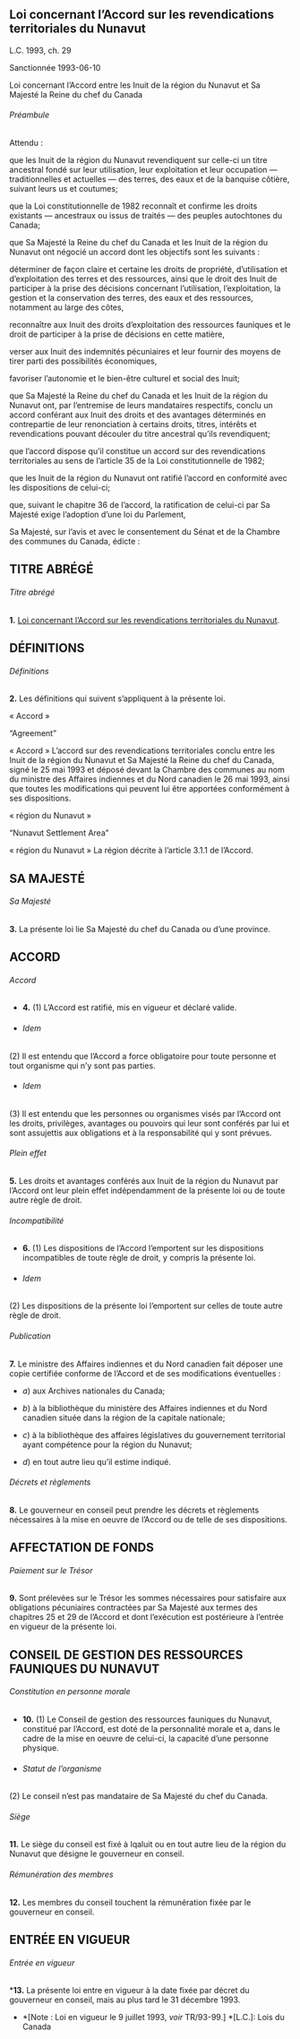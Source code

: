 ## Loi concernant l’Accord sur les revendications territoriales du Nunavut

L.C. 1993, ch. 29

Sanctionnée 1993-06-10

Loi concernant l’Accord entre les Inuit de la région du Nunavut et Sa Majesté
la Reine du chef du Canada

###### Préambule

Attendu :

que les Inuit de la région du Nunavut revendiquent sur celle-ci un titre
ancestral fondé sur leur utilisation, leur exploitation et leur occupation —
traditionnelles et actuelles — des terres, des eaux et de la banquise côtière,
suivant leurs us et coutumes;

que la Loi constitutionnelle de 1982 reconnaît et confirme les droits
existants — ancestraux ou issus de traités — des peuples autochtones du
Canada;

que Sa Majesté la Reine du chef du Canada et les Inuit de la région du Nunavut
ont négocié un accord dont les objectifs sont les suivants :

déterminer de façon claire et certaine les droits de propriété, d’utilisation
et d’exploitation des terres et des ressources, ainsi que le droit des Inuit
de participer à la prise des décisions concernant l’utilisation,
l’exploitation, la gestion et la conservation des terres, des eaux et des
ressources, notamment au large des côtes,

reconnaître aux Inuit des droits d’exploitation des ressources fauniques et le
droit de participer à la prise de décisions en cette matière,

verser aux Inuit des indemnités pécuniaires et leur fournir des moyens de
tirer parti des possibilités économiques,

favoriser l’autonomie et le bien-être culturel et social des Inuit;

que Sa Majesté la Reine du chef du Canada et les Inuit de la région du Nunavut
ont, par l’entremise de leurs mandataires respectifs, conclu un accord
conférant aux Inuit des droits et des avantages déterminés en contrepartie de
leur renonciation à certains droits, titres, intérêts et revendications
pouvant découler du titre ancestral qu’ils revendiquent;

que l’accord dispose qu’il constitue un accord sur des revendications
territoriales au sens de l’article 35 de la Loi constitutionnelle de 1982;

que les Inuit de la région du Nunavut ont ratifié l’accord en conformité avec
les dispositions de celui-ci;

que, suivant le chapitre 36 de l’accord, la ratification de celui-ci par Sa
Majesté exige l’adoption d’une loi du Parlement,

Sa Majesté, sur l’avis et avec le consentement du Sénat et de la Chambre des
communes du Canada, édicte :

## TITRE ABRÉGÉ

###### Titre abrégé

**1.** [Loi concernant l’Accord sur les revendications territoriales du Nunavut](/fra/lois/N-28.7).

## DÉFINITIONS

###### Définitions

**2.** Les définitions qui suivent s’appliquent à la présente loi.

« Accord »

“Agreement”

    

« Accord » L’accord sur des revendications territoriales conclu entre les
Inuit de la région du Nunavut et Sa Majesté la Reine du chef du Canada, signé
le 25 mai 1993 et déposé devant la Chambre des communes au nom du ministre des
Affaires indiennes et du Nord canadien le 26 mai 1993, ainsi que toutes les
modifications qui peuvent lui être apportées conformément à ses dispositions.

« région du Nunavut »

“Nunavut Settlement Area”

    

« région du Nunavut » La région décrite à l’article 3.1.1 de l’Accord.

## SA MAJESTÉ

###### Sa Majesté

**3.** La présente loi lie Sa Majesté du chef du Canada ou d’une province.

## ACCORD

###### Accord

  * **4.** (1) L’Accord est ratifié, mis en vigueur et déclaré valide.

  * ###### Idem

(2) Il est entendu que l’Accord a force obligatoire pour toute personne et
tout organisme qui n’y sont pas parties.

  * ###### Idem

(3) Il est entendu que les personnes ou organismes visés par l’Accord ont les
droits, privilèges, avantages ou pouvoirs qui leur sont conférés par lui et
sont assujettis aux obligations et à la responsabilité qui y sont prévues.

###### Plein effet

**5.** Les droits et avantages conférés aux Inuit de la région du Nunavut par l’Accord ont leur plein effet indépendamment de la présente loi ou de toute autre règle de droit.

###### Incompatibilité

  * **6.** (1) Les dispositions de l’Accord l’emportent sur les dispositions incompatibles de toute règle de droit, y compris la présente loi.

  * ###### Idem

(2) Les dispositions de la présente loi l’emportent sur celles de toute autre
règle de droit.

###### Publication

**7.** Le ministre des Affaires indiennes et du Nord canadien fait déposer une copie certifiée conforme de l’Accord et de ses modifications éventuelles :

  * _a_) aux Archives nationales du Canada;

  * _b_) à la bibliothèque du ministère des Affaires indiennes et du Nord canadien située dans la région de la capitale nationale;

  * _c_) à la bibliothèque des affaires législatives du gouvernement territorial ayant compétence pour la région du Nunavut;

  * _d_) en tout autre lieu qu’il estime indiqué.

###### Décrets et règlements

**8.** Le gouverneur en conseil peut prendre les décrets et règlements nécessaires à la mise en oeuvre de l’Accord ou de telle de ses dispositions.

## AFFECTATION DE FONDS

###### Paiement sur le Trésor

**9.** Sont prélevées sur le Trésor les sommes nécessaires pour satisfaire aux obligations pécuniaires contractées par Sa Majesté aux termes des chapitres 25 et 29 de l’Accord et dont l’exécution est postérieure à l’entrée en vigueur de la présente loi.

## CONSEIL DE GESTION DES RESSOURCES FAUNIQUES DU NUNAVUT

###### Constitution en personne morale

  * **10.** (1) Le Conseil de gestion des ressources fauniques du Nunavut, constitué par l’Accord, est doté de la personnalité morale et a, dans le cadre de la mise en oeuvre de celui-ci, la capacité d’une personne physique.

  * ###### Statut de l’organisme

(2) Le conseil n’est pas mandataire de Sa Majesté du chef du Canada.

###### Siège

**11.** Le siège du conseil est fixé à Iqaluit ou en tout autre lieu de la région du Nunavut que désigne le gouverneur en conseil.

###### Rémunération des membres

**12.** Les membres du conseil touchent la rémunération fixée par le gouverneur en conseil.

## ENTRÉE EN VIGUEUR

###### Entrée en vigueur

***13.** La présente loi entre en vigueur à la date fixée par décret du gouverneur en conseil, mais au plus tard le 31 décembre 1993.

  * *[Note : Loi en vigueur le 9 juillet 1993, _voir_ TR/93-99.]
  *[L.C.]: Lois du Canada

